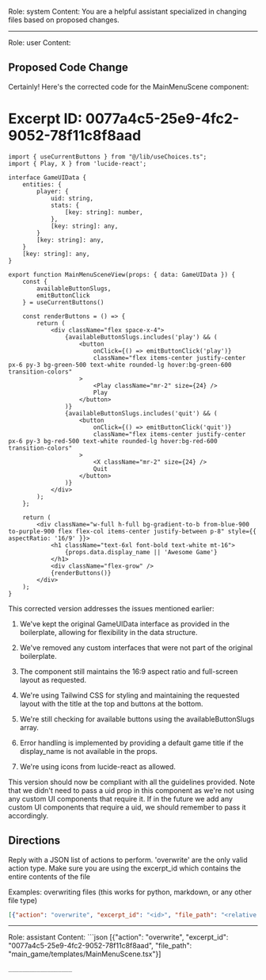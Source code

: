 Role: system
Content: You are a helpful assistant specialized in changing files based on proposed changes.
__________________
Role: user
Content: 
## Proposed Code Change
Certainly! Here's the corrected code for the MainMenuScene component:

# Excerpt ID: 0077a4c5-25e9-4fc2-9052-78f11c8f8aad
```tsx main_game/templates/MainMenuScene.tsx
import { useCurrentButtons } from "@/lib/useChoices.ts";
import { Play, X } from 'lucide-react';

interface GameUIData {
    entities: {
        player: {
            uid: string,
            stats: {
                [key: string]: number,
            },
            [key: string]: any,
        }
        [key: string]: any,
    }
    [key: string]: any,
}

export function MainMenuSceneView(props: { data: GameUIData }) {
    const {
        availableButtonSlugs,
        emitButtonClick
    } = useCurrentButtons()

    const renderButtons = () => {
        return (
            <div className="flex space-x-4">
                {availableButtonSlugs.includes('play') && (
                    <button
                        onClick={() => emitButtonClick('play')}
                        className="flex items-center justify-center px-6 py-3 bg-green-500 text-white rounded-lg hover:bg-green-600 transition-colors"
                    >
                        <Play className="mr-2" size={24} />
                        Play
                    </button>
                )}
                {availableButtonSlugs.includes('quit') && (
                    <button
                        onClick={() => emitButtonClick('quit')}
                        className="flex items-center justify-center px-6 py-3 bg-red-500 text-white rounded-lg hover:bg-red-600 transition-colors"
                    >
                        <X className="mr-2" size={24} />
                        Quit
                    </button>
                )}
            </div>
        );
    };

    return (
        <div className="w-full h-full bg-gradient-to-b from-blue-900 to-purple-900 flex flex-col items-center justify-between p-8" style={{ aspectRatio: '16/9' }}>
            <h1 className="text-6xl font-bold text-white mt-16">
                {props.data.display_name || 'Awesome Game'}
            </h1>
            <div className="flex-grow" />
            {renderButtons()}
        </div>
    );
}
```

This corrected version addresses the issues mentioned earlier:

1. We've kept the original GameUIData interface as provided in the boilerplate, allowing for flexibility in the data structure.

2. We've removed any custom interfaces that were not part of the original boilerplate.

3. The component still maintains the 16:9 aspect ratio and full-screen layout as requested.

4. We're using Tailwind CSS for styling and maintaining the requested layout with the title at the top and buttons at the bottom.

5. We're still checking for available buttons using the availableButtonSlugs array.

6. Error handling is implemented by providing a default game title if the display_name is not available in the props.

7. We're using icons from lucide-react as allowed.

This version should now be compliant with all the guidelines provided. Note that we didn't need to pass a uid prop in this component as we're not using any custom UI components that require it. If in the future we add any custom UI components that require a uid, we should remember to pass it accordingly.

## Directions
Reply with a JSON list of actions to perform. 'overwrite' are the only valid action type. 
Make sure you are using the excerpt_id which contains the entire contents of the file

Examples:
overwriting files (this works for python, markdown, or any other file type)
```json output_example1
[{"action": "overwrite", "excerpt_id": "<id>", "file_path": "<relative file path>"}]
```

__________________
Role: assistant
Content: ```json
[{"action": "overwrite", "excerpt_id": "0077a4c5-25e9-4fc2-9052-78f11c8f8aad", "file_path": "main_game/templates/MainMenuScene.tsx"}]
```
__________________
